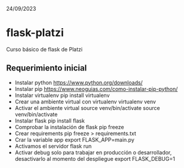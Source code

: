 24/09/2023
# flask-platzi
Curso básico de flask de Platzi

## Requerimiento inicial

* Instalar python 
    https://www.python.org/downloads/
* Instalar pip 
    https://www.neoguias.com/como-instalar-pip-python/
* Instalar virtualenv 
    pip install virtualenv
* Crear una ambiente virtual con virtualenv
    virtualenv venv
* Activar el ambiente virtual source venv/bin/activate
    source venv/bin/activate
* Instalar flask
    pip install flask
* Comprobar la instalación de flask
    pip freeze
* Crear requirements
    pip freeze > requirements.txt
* Crar la variable app
    export FLASK_APP=main.py
* Activamos el servidor
    flask run
* Activar debug solo para trabajar en producción o desarrollador, desactivarlo al momento del despliegue
    export FLASK_DEBUG=1